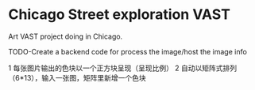 # Chicago Street exploration VAST

Art VAST project doing in Chicago.


TODO-Create a backend code for process the image/host the image info

1 每张图片输出的色块以一个正方块呈现（呈现比例）
2 自动以矩阵式排列（6*13），输入一张图，矩阵里新增一个色块
